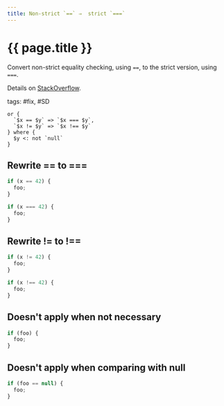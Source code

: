 ```yaml
---
title: Non-strict `==` ⇒  strict `===`
---
```


# {{ page.title }}

Convert non-strict equality checking, using `==`, to the strict version, using `===`.

Details on [StackOverflow](https://stackoverflow.com/questions/359494/which-equals-operator-vs-should-be-used-in-javascript-comparisons).

tags: #fix, #SD

```grit
or {
  `$x == $y` => `$x === $y`,
  `$x != $y` => `$x !== $y`
} where {
  $y <: not `null`
}
```

## Rewrite == to ===

```javascript
if (x == 42) {
  foo;
}
```

```typescript
if (x === 42) {
  foo;
}
```

## Rewrite != to !==

```javascript
if (x != 42) {
  foo;
}
```

```typescript
if (x !== 42) {
  foo;
}
```

## Doesn't apply when not necessary

```javascript
if (foo) {
  foo;
}
```

## Doesn't apply when comparing with null

```javascript
if (foo == null) {
  foo;
}
```
